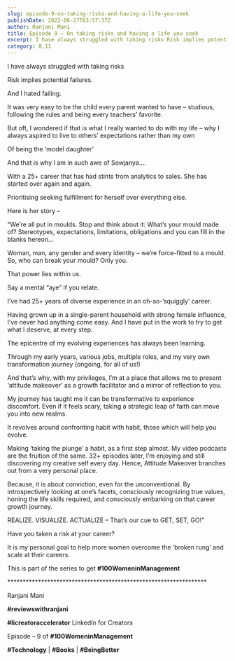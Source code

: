 ```yaml
---
slug: episode-9-on-taking-risks-and-having-a-life-you-seek
publishDate: 2022-06-27T03:57:37Z
author: Ranjani Mani
title: Episode 9 – On taking risks and having a life you seek 
excerpt: I have always struggled with taking risks Risk implies potential failures. And I hated failing. It was very easy to be the child every parent wanted to have – studious, following the rules and being every teachers’ favorite. But oft, I wondered if that is what I really wanted to do with my life –  ... 
category: 8,11
---
```


I have always struggled with taking risks

Risk implies potential failures.

And I hated failing. 

It was very easy to be the child every parent wanted to have – studious, following the rules and being every teachers’ favorite.

But oft, I wondered if that is what I really wanted to do with my life – why I always aspired to live to others’ expectations rather than my own

Of being the ‘model daughter’

And that is why I am in such awe of Sowjanya….

With a 25+ career that has had stints from analytics to sales. She has started over again and again.

Prioritising seeking fulfillment for herself over everything else.

Here is her story –

“We’re all put in moulds. Stop and think about it: What’s your mould made of? Stereotypes, expectations, limitations, obligations and you can fill in the blanks hereon… 

Woman, man, any gender and every identity – we’re force-fitted to a mould. So, who can break your mould? Only you.

That power lies within us.

Say a mental “aye” if you relate.

I’ve had 25+ years of diverse experience in an oh-so-’squiggly’ career. 

Having grown up in a single-parent household with strong female influence, I’ve never had anything come easy. And I have put in the work to try to get what I deserve, at every step.

The epicentre of my evolving experiences has always been learning. 

Through my early years, various jobs, multiple roles, and my very own transformation journey (ongoing, for all of us!) 

And that’s why, with my privileges, I’m at a place that allows me to present ‘attitude makeover’ as a growth facilitator and a mirror of reflection to you.

My journey has taught me it can be transformative to experience discomfort. Even if it feels scary, taking a strategic leap of faith can move you into new realms. 

It revolves around confronting habit with habit, those which will help you evolve. 

Making ‘taking the plunge’ a habit, as a first step almost. My video podcasts are the fruition of the same. 32+ episodes later, I’m enjoying and still discovering my creative self every day. Hence, Attitude Makeover branches out from a very personal place. 

Because, it is about conviction, even for the unconventional. By introspectively looking at one’s facets, consciously recognizing true values, honing the life skills required, and consciously embarking on that career growth journey.

REALIZE. VISUALIZE. ACTUALIZE – That’s our cue to GET, SET, GO!”

Have you taken a risk at your career?

It is my personal goal to help more women overcome the ‘broken rung’ and scale at their careers.

This is part of the series to get **#100WomeninManagement** 

\*\*\*\*\*\*\*\*\*\*\*\*\*\*\*\*\*\*\*\*\*\*\*\*\*\*\*\*\*\*\*\*\*\*\*\*\*\*\*\*\*\*\*\*\*\*\*\*\*\*\*\*\*\*\*\*\*\*\*\*\*\*\*\*\*

Ranjani Mani

**#reviewswithranjani**

**#licreatoraccelerator** LinkedIn for Creators

Episode – 9 of **#100WomeninManagement**

**#Technology** | **#Books** | **#BeingBetter**